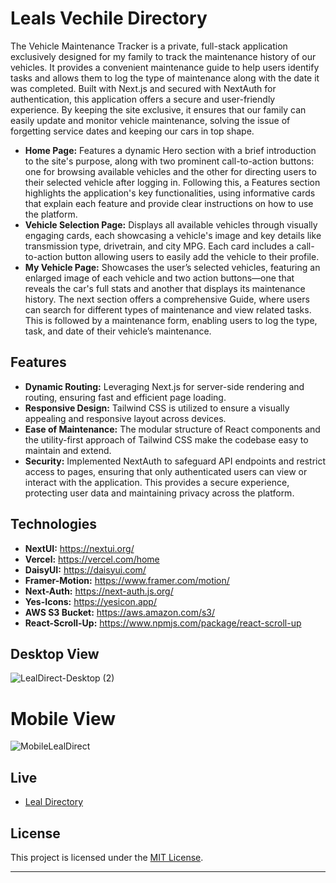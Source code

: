# Leals Vechile Directory

The Vehicle Maintenance Tracker is a private, full-stack application exclusively designed for my family to track the maintenance history of our vehicles. It provides a convenient maintenance guide to help users identify tasks and allows them to log the type of maintenance along with the date it was completed. Built with Next.js and secured with NextAuth for authentication, this application offers a secure and user-friendly experience. By keeping the site exclusive, it ensures that our family can easily update and monitor vehicle maintenance, solving the issue of forgetting service dates and keeping our cars in top shape.

- **Home Page:** Features a dynamic Hero section with a brief introduction to the site's purpose, along with two prominent call-to-action buttons: one for browsing available vehicles and the other for directing users to their selected vehicle after logging in. Following this, a Features section highlights the application's key functionalities, using informative cards that explain each feature and provide clear instructions on how to use the platform.
- **Vehicle Selection Page:** Displays all available vehicles through visually engaging cards, each showcasing a vehicle's image and key details like transmission type, drivetrain, and city MPG. Each card includes a call-to-action button allowing users to easily add the vehicle to their profile.
- **My Vehicle Page:** Showcases the user’s selected vehicles, featuring an enlarged image of each vehicle and two action buttons—one that reveals the car's full stats and another that displays its maintenance history. The next section offers a comprehensive Guide, where users can search for different types of maintenance and view related tasks. This is followed by a maintenance form, enabling users to log the type, task, and date of their vehicle’s maintenance.

## Features

- **Dynamic Routing:** Leveraging Next.js for server-side rendering and routing, ensuring fast and efficient page loading.
- **Responsive Design:** Tailwind CSS is utilized to ensure a visually appealing and responsive layout across devices.
- **Ease of Maintenance:** The modular structure of React components and the utility-first approach of Tailwind CSS make the codebase easy to maintain and extend.
- **Security:** Implemented NextAuth to safeguard API endpoints and restrict access to pages, ensuring that only authenticated users can view or interact with the application. This provides a secure experience, protecting user data and maintaining privacy across the platform.

## Technologies

- **NextUI:** https://nextui.org/
- **Vercel:** https://vercel.com/home
- **DaisyUI:** https://daisyui.com/
- **Framer-Motion:** https://www.framer.com/motion/
- **Next-Auth:** https://next-auth.js.org/
- **Yes-Icons:** https://yesicon.app/
- **AWS S3 Bucket:** https://aws.amazon.com/s3/
- **React-Scroll-Up:** https://www.npmjs.com/package/react-scroll-up

## Desktop View
![LealDirect-Desktop (2)](https://github.com/user-attachments/assets/40323124-a971-4ff2-9ac9-cfa204c22aee)

# Mobile View
![MobileLealDirect](https://github.com/user-attachments/assets/4323694b-24ed-445a-97ef-726e09e28d8d)

## Live

- [Leal Directory](https://lealvechiledirectory.vercel.app/)

## License

This project is licensed under the [MIT License](LICENSE).

---
